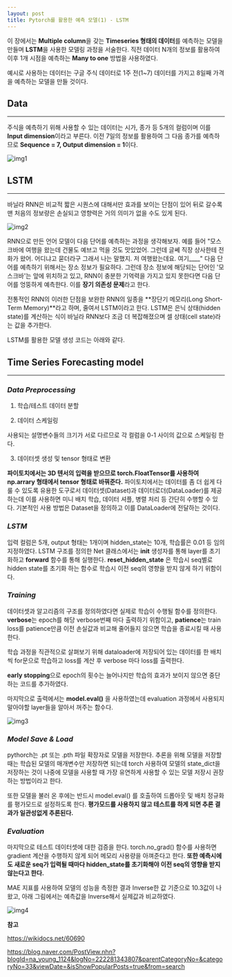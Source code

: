```yaml
---
layout: post
title: Pytorch를 활용한 예측 모델(1) - LSTM
---
```


이 장에서는 **Multiple column**을 갖는 **Timeseries 형태의 데이터**를 예측하는 모델을 만들며 **LSTM**을 사용한 모델링 과정을 서술한다. 직전 데이터 N개의 정보를 활용하여 이후 1개 시점을 예측하는 **Many to one** 방법을 사용하였다. 

예시로 사용하는 데이터는 구글 주식 데이터로  1주 전(1~7) 데이터를 가지고 8일째 가격을 예측하는 모델을 만들 것이다. 


## **Data**
---
주식을 예측하기 위해 사용할 수 있는 데이터는 시가, 종가 등 5개의 컬럼이며 이를 **Input dimension**이라고 부른다.
이전 7일의 정보를 활용하여 그 다음 종가를 예측하므로 **Sequence = 7, Output dimension = 1**이다. 

![img1](https://user-images.githubusercontent.com/50131912/160829970-0b1c83b1-7ae5-45a6-b5c2-1b1b76c77061.png)



## **LSTM**
---
바닐라 RNN은 비교적 짧은 시퀀스에 대해서만 효과를 보이는 단점이 있어 뒤로 갈수록 맨 처음의 정보량은 손실되고 영향력은 거의 의미가 없을 수도 있게 된다. 

![img2](https://user-images.githubusercontent.com/50131912/160830145-0966cf80-09bd-4ead-b8cd-1eb170a38650.png)

RNN으로 만든 언어 모델이 다음 단어를 예측하는 과정을 생각해보자. 예를 들어 "모스크바에 여행을 왔는데 건물도 예브고 먹을 것도 맛있었어. 그런데 글쎄 직장 상사한테 전화가 왔어. 어디냐고 묻더라구 그래서 나는 말했지. 저 여행왔는데요. 여기____" 다음 단어를 예측하기 위해서는 장소 정보가 필요하다. 그런데 장소 정보에 해당되는 단어인 '모스크바'는 앞에 위치하고 있고, RNN이 충분한 기억력을 가지고 있지 못한다면 다음 단어를 엉뚱하게 예측한다. 이를 **장기 의존성 문제**라고 한다. 

전통적인 RNN의 이러한 단점을 보완한 RNN의 일종을 **장단기 메모리(Long Short-Term Memory)**라고 하며, 줄여서 LSTM이라고 한다. LSTM은 은닉 상태(hidden state)를 계산하는 식이 바닐라 RNN보다 조금 더 복잡해졌으며 셀 상태(cell state)라는 값을 추가한다. 

LSTM를 활용한 모델 생성 코드는 아래와 같다.

## **Time Series Forecasting model**
---
### ***Data Preprocessing***

1) 학습/테스트 데이터 분할
<script src="https://gist.github.com/717eunhye/0da9569cd90a710d237f72b1681db768.js"></script>


2) 데이터 스케일링

사용되는 설명변수들의 크기가 서로 다르므로 각 컬럼을 0-1 사이의 값으로 스케일링 한다. 
<script src="https://gist.github.com/717eunhye/aa528b883b2b4294347853ffa37a5730.js"></script>

3) 데이터셋 생성 및 tensor 형태로 변환

**파이토치에서는 3D 텐서의 입력을 받으므로 torch.FloatTensor를 사용하여 np.arrary 형태에서 tensor 형태로 바꿔준다.** 파이토치에서는 데이터를 좀 더 쉽게 다룰 수 있도록 유용한 도구로서 데이터셋(Dataset)과 데이터로더(DataLoader)를 제공하는데 이를 사용하면 미니 배치 학습, 데이터 셔플, 병렬 처리 등 간단히 수행할 수 있다. 기본적인 사용 방법은 Dataset을 정의하고 이를 DataLoader에 전달하는 것이다.  

<script src="https://gist.github.com/717eunhye/ef8538a19812de7b2a6a2892b7ba6225.js"></script>


### ***LSTM***
입력 컬럼은 5개, output 형태는 1개이며 hidden_state는 10개, 학습률은 0.01 등 임의 지정하였다.  LSTM 구조를 정의한 Net 클래스에서는 **__init__** 생성자를 통해 layer를 초기화하고 **forward** 함수를 통해 실행한다. **reset_hidden_state** 은 학습시 seq별로 hidden state를 초기화 하는 함수로 학습시 이전 seq의 영향을 받지 않게 하기 위함이다. 

<script src="https://gist.github.com/717eunhye/66ce2f543c762b5d1c9c21d7a798b75c.js"></script>

### ***Training***
데이터셋과 알고리즘의 구조를 정의하였다면 실제로 학습이 수행될 함수를 정의한다. **verbose**는 epoch를 해당 verbose번째 마다 출력하기 위함이고, **patience**는 train loss를 patience만큼 이전 손실값과 비교해 줄어들지 않으면 학습을 종료시킬 때 사용한다. 

학습 과정을 직관적으로 살펴보기 위해 dataloader에 저장되어 있는 데이터를 한 배치씩 for문으로 학습하고 loss를 계산 후 verbose 마다 loss를 출력한다. 

**early stopping**으로 epoch의 횟수는 늘어나지만 학습의 효과가 보이지 않으면 중단하는 코드를 추가하였다.

마지막으로 출력에서는 **model.eval()** 을 사용하였는데 evaluation 과정에서 사용되지 말아야할 layer들을 알아서 꺼주는 함수다. 

<script src="https://gist.github.com/717eunhye/b2893fc0a82565478583586c31b758df.js"></script>

<script src="https://gist.github.com/717eunhye/ddb3e18f56794a18b58d148e09d893d6.js"></script>

<script src="https://gist.github.com/717eunhye/d47c0768e564ba50cf22cbeca8c7378f.js"></script>

![img3](https://user-images.githubusercontent.com/50131912/160830286-02541c32-bb66-49d6-99a8-ef6c2761253a.png)


### ***Model Save & Load***
pythorch는 .pt 또는 .pth 파일 확장자로 모델을 저장한다. 추론을 위해 모델을 저장할 때는 학습된 모델의 매개변수만 저장하면 되는데 torch 사용하여 모델의 state_dict을 저장하는 것이 나중에 모델을 사용할 때 가장 유연하게 사용할 수 있는 모델 저장시 권장하는 방법이라고 한다. 

또한 모델을 불러 온 후에는 반드시 model.eval() 를 호출하여 드롭아웃 및 배치 정규화를 평가모드로 설정하도록 한다. **평가모드를 사용하지 않고 테스트를 하게 되면 추론 결과가 일관성없게 추론된다.**

<script src="https://gist.github.com/717eunhye/d815612fc08801703217b2fade76230f.js"></script>


### ***Evaluation***
마지막으로 테스트 데이터셋에 대한 검증을 한다. torch.no_grad() 함수를 사용하면 gradient 계산을 수행하지 않게 되어 메모리 사용량을 아껴준다고 한다. **또한 예측시에도 새로운 seq가 입력될 때마다 hidden_state를 초기화해야 이전 seq의 영향을 받지 않는다고 한다.**

<script src="https://gist.github.com/717eunhye/55b3c05755efb0292b87dde17f68b50f.js"></script>

MAE 지표를 사용하여 모델의 성능을 측정한 결과 Inverse한 값 기준으로 10.3값이 나왔고, 아래 그림에서는 예측값을 Inverse해서 실제값과 비교하였다. 

<script src="https://gist.github.com/717eunhye/679807f34d013b7fabc392924ce8d07d.js"></script>

![img4](https://user-images.githubusercontent.com/50131912/160830442-e1cb868e-1034-495f-9fbb-de3429bd3505.png)



**참고**

https://wikidocs.net/60690

https://blog.naver.com/PostView.nhn?blogId=na_young_1124&logNo=222281343807&parentCategoryNo=&categoryNo=33&viewDate=&isShowPopularPosts=true&from=search 